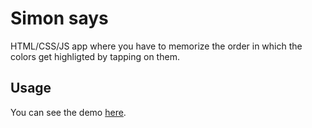 # Simon says

HTML/CSS/JS app where you have to memorize the order in which the colors get highligted by tapping on them.

## Usage

You can see the demo [here](https://omarbarbosa06.github.io/).



